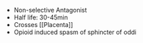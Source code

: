 - Non-selective Antagonist
- Half life: 30-45min
- Crosses [[Placenta]]
- Opioid induced spasm of sphincter of oddi 